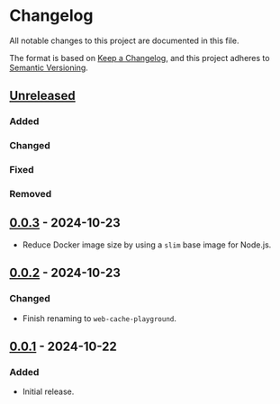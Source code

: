 # Changelog

All notable changes to this project are documented in this file.

The format is based on [Keep a Changelog](https://keepachangelog.com/en/1.0.0/),
and this project adheres to [Semantic Versioning](https://semver.org/spec/v2.0.0.html).

## [Unreleased]

### Added
### Changed
### Fixed
### Removed

## [0.0.3] - 2024-10-23

- Reduce Docker image size by using a `slim` base image for Node.js.

## [0.0.2] - 2024-10-23

### Changed

- Finish renaming to `web-cache-playground`.

## [0.0.1] - 2024-10-22

### Added

- Initial release.

[Unreleased]: https://github.com/hilverd/web-cache-playground/compare/v0.0.3...HEAD
[0.0.3]: https://github.com/hilverd/web-cache-playground/compare/v0.0.2...v0.0.3
[0.0.2]: https://github.com/hilverd/web-cache-playground/compare/v0.0.1...v0.0.2
[0.0.1]: https://github.com/hilverd/web-cache-playground/releases/tag/v0.0.1
